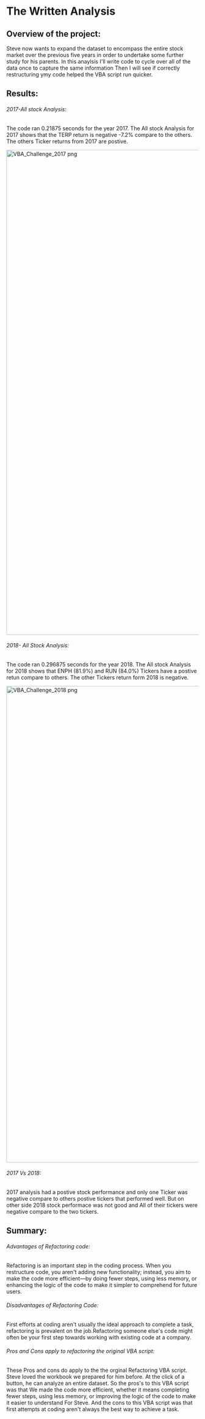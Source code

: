 # The Written Analysis

## Overview of the project: 

Steve now wants to expand the dataset to encompass the entire stock market over the previous five years in order to undertake some further study for his parents. In this anaylsis I'll write code to cycle over all of the data once to capture the same information Then I will see if correctly restructuring ymy code helped the VBA script run quicker.   

## Results: 

###### 2017-All stock Analysis: 

The code ran 0.21875 seconds for the year 2017. The All stock Analysis for 2017 shows that the TERP return is negative -7.2% compare to the others. The others Ticker returns from 2017 are postive. 

<img width="1269" alt="VBA_Challenge_2017 png" src="https://user-images.githubusercontent.com/93067732/141657674-7ea7b4cd-702a-421b-bde3-f1bfe60a1768.png">


###### 2018- All Stock Analysis: 

The code ran 0.296875 seconds for the year 2018. The All stock Analysis for 2018 shows that ENPH (81.9%) and RUN (84.0%) Tickers have a postive retun compare to others. The other Tickers return form 2018 is negative. 

<img width="1247" alt="VBA_Challenge_2018 png" src="https://user-images.githubusercontent.com/93067732/141657831-9bdbcc3b-d9cb-4f4a-861b-8219fada6153.png">


###### 2017 Vs 2018: 

2017 analysis had a postive stock performance and only one Ticker was negative compare to others postive tickers that performed well. But on other side 2018 stock performace was not good and All of their tickers were negative compare to the two tickers. 

## Summary: 

###### Advantages of Refactoring code:

Refactoring is an important step in the coding process. When you restructure code, you aren't adding new functionality; instead, you aim to make the code more efficient—by doing fewer steps, using less memory, or enhancing the logic of the code to make it simpler to comprehend for future users. 

###### Disadvantages of Refactoring Code: 

First efforts at coding aren't usually the ideal approach to complete a task, refactoring is prevalent on the job.Refactoring someone else's code might often be your first step towards working with existing code at a company. 

###### Pros and Cons apply to refactoring the original VBA script: 

These Pros and cons do apply to the the orginal Refactoring VBA script. Steve loved the workbook we prepared for him before. At the click of a button, he can analyze an entire dataset. So the pros's to this VBA script was that We made the code more efficient, whether it means completing fewer steps, using less memory, or improving the logic of the code to make it easier to understand For Steve. And the cons to this VBA script was that first attempts at coding aren't always the best way to achieve a task. 

